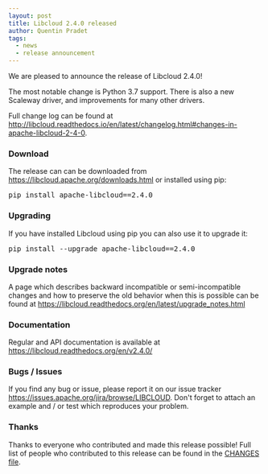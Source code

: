 ```yaml
---
layout: post
title: Libcloud 2.4.0 released
author: Quentin Pradet
tags:
  - news
  - release announcement
---
```


We are pleased to announce the release of Libcloud 2.4.0!

The most notable change is Python 3.7 support. There is also a new
Scaleway driver, and improvements for many other drivers.

Full change log can be found at
<http://libcloud.readthedocs.io/en/latest/changelog.html#changes-in-apache-libcloud-2-4-0>.

### Download

The release can can be downloaded from
<https://libcloud.apache.org/downloads.html> or installed using pip:

<pre>
pip install apache-libcloud==2.4.0
</pre>

### Upgrading

If you have installed Libcloud using pip you can also use it to upgrade it:

<pre>
pip install --upgrade apache-libcloud==2.4.0
</pre>

### Upgrade notes

A page which describes backward incompatible or semi-incompatible
changes and how to preserve the old behavior when this is possible
can be found at <https://libcloud.readthedocs.org/en/latest/upgrade_notes.html>

### Documentation

Regular and API documentation is available at <https://libcloud.readthedocs.org/en/v2.4.0/>

### Bugs / Issues

If you find any bug or issue, please report it on our issue tracker
<https://issues.apache.org/jira/browse/LIBCLOUD>.
Don't forget to attach an example and / or test which reproduces your
problem.

### Thanks

Thanks to everyone who contributed and made this release possible! Full
list of people who contributed to this release can be found in the
[CHANGES file][1].

[1]: https://libcloud.readthedocs.org/en/v2.4.0/changelog.html
